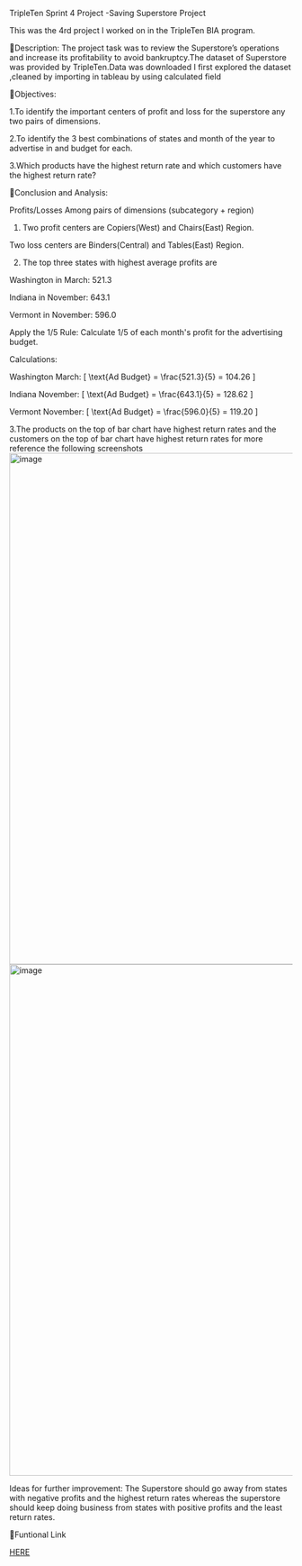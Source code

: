 TripleTen Sprint 4 Project -Saving Superstore  Project

This was the 4rd project I worked on in the TripleTen BIA program.

🔗Description: The project task was to review the Superstore’s operations and increase its profitability to avoid bankruptcy.The dataset of Superstore was provided by TripleTen.Data was downloaded I first explored the dataset ,cleaned by importing in tableau by using calculated field 

🔗Objectives:

1.To identify the important centers of profit and loss for the superstore any two pairs of dimensions.

2.To identify the 3 best combinations of states and month of the year to advertise in and budget for each.

3.Which products have the highest return rate and which customers have the highest return rate?

🔗Conclusion and Analysis:

 Profits/Losses  Among pairs of dimensions (subcategory + region)

1. Two profit centers are Copiers(West) and Chairs(East) Region.
 
  Two loss centers are Binders(Central) and Tables(East) Region.
 
2. The  top three states with highest average profits are
 
 Washington in March: 521.3
 
 Indiana in November: 643.1
 
 Vermont in November: 596.0
 
 Apply the 1/5 Rule:
 Calculate 1/5 of each month's profit for the advertising budget.
 
 Calculations:
 
 Washington March: [ \text{Ad Budget} = \frac{521.3}{5} = 104.26 ]
 
 Indiana November: [ \text{Ad Budget} = \frac{643.1}{5} = 128.62 ]
 
 Vermont November: [ \text{Ad Budget} = \frac{596.0}{5} = 119.20 ]
 
3.The products on the top of bar chart have highest return rates and the customers on the top of bar chart have highest return rates for more reference the following screenshots<img width="908" alt="image" src="https://github.com/user-attachments/assets/210c14db-4b9b-4311-b764-1495ea74e043">
<img width="908" alt="image" src="https://github.com/user-attachments/assets/00bd10f1-2c3d-4111-bec3-5964c320b9be">

Ideas for further improvement: The Superstore should go away from states with negative profits and the highest return rates
 whereas the superstore should keep doing business from states with positive profits and the least return rates.

🔗Funtional Link

[HERE](https://public.tableau.com/views/CharuGuptasTripleTenSprint4TableauProject/AverageProfitAverageReturnRates?:language=en-US&:sid=&:redirect=auth&:display_count=n&:origin=viz_share_link)




 
